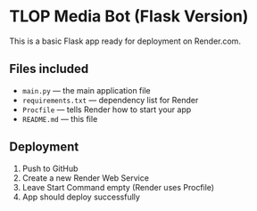 # TLOP Media Bot (Flask Version)

This is a basic Flask app ready for deployment on Render.com.

## Files included

- `main.py` — the main application file
- `requirements.txt` — dependency list for Render
- `Procfile` — tells Render how to start your app
- `README.md` — this file

## Deployment

1. Push to GitHub
2. Create a new Render Web Service
3. Leave Start Command empty (Render uses Procfile)
4. App should deploy successfully